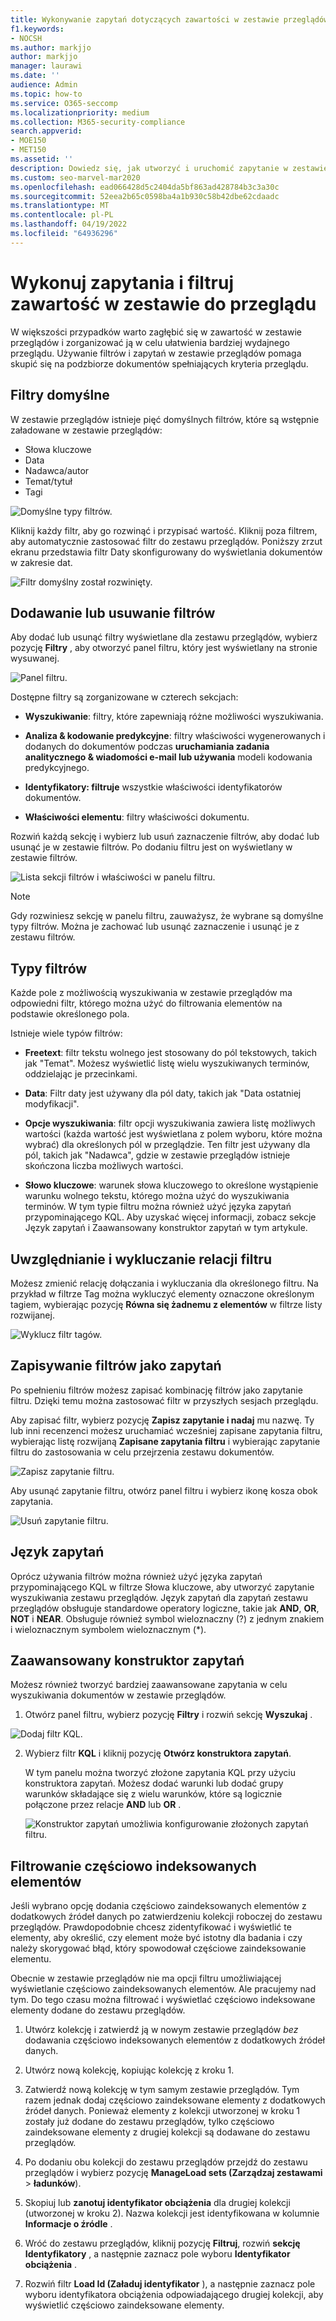 ```yaml
---
title: Wykonywanie zapytań dotyczących zawartości w zestawie przeglądów
f1.keywords:
- NOCSH
ms.author: markjjo
author: markjjo
manager: laurawi
ms.date: ''
audience: Admin
ms.topic: how-to
ms.service: O365-seccomp
ms.localizationpriority: medium
ms.collection: M365-security-compliance
search.appverid:
- MOE150
- MET150
ms.assetid: ''
description: Dowiedz się, jak utworzyć i uruchomić zapytanie w zestawie przeglądów, aby zorganizować zawartość w celu bardziej wydajnego przeglądu w przypadku zbierania elektronicznych materiałów dowodowych (Premium) w usłudze Microsoft Purview.
ms.custom: seo-marvel-mar2020
ms.openlocfilehash: ead066428d5c2404da5bf863ad428784b3c3a30c
ms.sourcegitcommit: 52eea2b65c0598ba4a1b930c58b42dbe62cdaadc
ms.translationtype: MT
ms.contentlocale: pl-PL
ms.lasthandoff: 04/19/2022
ms.locfileid: "64936296"
---
```

# <a name="query-and-filter-content-in-a-review-set"></a>Wykonuj zapytania i filtruj zawartość w zestawie do przeglądu

W większości przypadków warto zagłębić się w zawartość w zestawie przeglądów i zorganizować ją w celu ułatwienia bardziej wydajnego przeglądu. Używanie filtrów i zapytań w zestawie przeglądów pomaga skupić się na podzbiorze dokumentów spełniających kryteria przeglądu.

## <a name="default-filters"></a>Filtry domyślne

W zestawie przeglądów istnieje pięć domyślnych filtrów, które są wstępnie załadowane w zestawie przeglądów:

- Słowa kluczowe
- Data
- Nadawca/autor
- Temat/tytuł
- Tagi

![Domyślne typy filtrów.](../media/DefaultFilterTypes.png)

Kliknij każdy filtr, aby go rozwinąć i przypisać wartość. Kliknij poza filtrem, aby automatycznie zastosować filtr do zestawu przeglądów. Poniższy zrzut ekranu przedstawia filtr Daty skonfigurowany do wyświetlania dokumentów w zakresie dat.

![Filtr domyślny został rozwinięty.](../media/ExpandedFilter.png)

## <a name="add-or-remove-filters"></a>Dodawanie lub usuwanie filtrów

Aby dodać lub usunąć filtry wyświetlane dla zestawu przeglądów, wybierz pozycję **Filtry** , aby otworzyć panel filtru, który jest wyświetlany na stronie wysuwanej. 

![Panel filtru.](../media/FilterPanel.png)

Dostępne filtry są zorganizowane w czterech sekcjach:

- **Wyszukiwanie**: filtry, które zapewniają różne możliwości wyszukiwania.

- **Analiza & kodowanie predykcyjne**: filtry właściwości wygenerowanych i dodanych do dokumentów podczas **uruchamiania zadania analitycznego & wiadomości e-mail lub używania** modeli kodowania predykcyjnego.

- **Identyfikatory: filtruje** wszystkie właściwości identyfikatorów dokumentów.

- **Właściwości elementu**: filtry właściwości dokumentu. 

Rozwiń każdą sekcję i wybierz lub usuń zaznaczenie filtrów, aby dodać lub usunąć je w zestawie filtrów. Po dodaniu filtru jest on wyświetlany w zestawie filtrów. 

![Lista sekcji filtrów i właściwości w panelu filtru.](../media/FilterPanel2.png)

> [!NOTE]
> Gdy rozwiniesz sekcję w panelu filtru, zauważysz, że wybrane są domyślne typy filtrów. Można je zachować lub usunąć zaznaczenie i usunąć je z zestawu filtrów. 

## <a name="filter-types"></a>Typy filtrów

Każde pole z możliwością wyszukiwania w zestawie przeglądów ma odpowiedni filtr, którego można użyć do filtrowania elementów na podstawie określonego pola.

Istnieje wiele typów filtrów:

- **Freetext**: filtr tekstu wolnego jest stosowany do pól tekstowych, takich jak "Temat". Możesz wyświetlić listę wielu wyszukiwanych terminów, oddzielając je przecinkami.

- **Data**: Filtr daty jest używany dla pól daty, takich jak "Data ostatniej modyfikacji".

- **Opcje wyszukiwania**: filtr opcji wyszukiwania zawiera listę możliwych wartości (każda wartość jest wyświetlana z polem wyboru, które można wybrać) dla określonych pól w przeglądzie. Ten filtr jest używany dla pól, takich jak "Nadawca", gdzie w zestawie przeglądów istnieje skończona liczba możliwych wartości.

- **Słowo kluczowe**: warunek słowa kluczowego to określone wystąpienie warunku wolnego tekstu, którego można użyć do wyszukiwania terminów. W tym typie filtru można również użyć języka zapytań przypominającego KQL. Aby uzyskać więcej informacji, zobacz sekcje Język zapytań i Zaawansowany konstruktor zapytań w tym artykule.

## <a name="include-and-exclude-filter-relationships"></a>Uwzględnianie i wykluczanie relacji filtru

Możesz zmienić relację dołączania i wykluczania dla określonego filtru. Na przykład w filtrze Tag można wykluczyć elementy oznaczone określonym tagiem, wybierając pozycję **Równa się żadnemu z elementów** w filtrze listy rozwijanej. 

![Wyklucz filtr tagów.](../media/TagFilterExclude.png)

## <a name="save-filters-as-queries"></a>Zapisywanie filtrów jako zapytań

Po spełnieniu filtrów możesz zapisać kombinację filtrów jako zapytanie filtru. Dzięki temu można zastosować filtr w przyszłych sesjach przeglądu.

Aby zapisać filtr, wybierz pozycję **Zapisz zapytanie i nadaj** mu nazwę. Ty lub inni recenzenci możesz uruchamiać wcześniej zapisane zapytania filtru, wybierając listę rozwijaną **Zapisane zapytania filtru** i wybierając zapytanie filtru do zastosowania w celu przejrzenia zestawu dokumentów. 

![Zapisz zapytanie filtru.](../media/SaveFilterQuery.png)

Aby usunąć zapytanie filtru, otwórz panel filtru i wybierz ikonę kosza obok zapytania.

![Usuń zapytanie filtru.](../media/DeleteFilterQuery.png)

## <a name="query-language"></a>Język zapytań

Oprócz używania filtrów można również użyć języka zapytań przypominającego KQL w filtrze Słowa kluczowe, aby utworzyć zapytanie wyszukiwania zestawu przeglądów. Język zapytań dla zapytań zestawu przeglądów obsługuje standardowe operatory logiczne, takie jak **AND**, **OR**, **NOT** i **NEAR**. Obsługuje również symbol wieloznaczny (?) z jednym znakiem i wieloznacznym symbolem wieloznacznym (*).

## <a name="advanced-query-builder"></a>Zaawansowany konstruktor zapytań

Możesz również tworzyć bardziej zaawansowane zapytania w celu wyszukiwania dokumentów w zestawie przeglądów.

1. Otwórz panel filtru, wybierz pozycję **Filtry** i rozwiń sekcję **Wyszukaj** .

  ![Dodaj filtr KQL.](../media/AddKQLFilter.png)

2. Wybierz filtr **KQL** i kliknij pozycję **Otwórz konstruktora zapytań**.

   W tym panelu można tworzyć złożone zapytania KQL przy użyciu konstruktora zapytań. Możesz dodać warunki lub dodać grupy warunków składające się z wielu warunków, które są logicznie połączone przez relacje **AND** lub **OR** .

   ![Konstruktor zapytań umożliwia konfigurowanie złożonych zapytań filtru.](../media/ComplexQuery.png)

## <a name="filter-partially-indexed-items"></a>Filtrowanie częściowo indeksowanych elementów

Jeśli wybrano opcję dodania częściowo zaindeksowanych elementów z dodatkowych źródeł danych po zatwierdzeniu kolekcji roboczej do zestawu przeglądów. Prawdopodobnie chcesz zidentyfikować i wyświetlić te elementy, aby określić, czy element może być istotny dla badania i czy należy skorygować błąd, który spowodował częściowe zaindeksowanie elementu.

Obecnie w zestawie przeglądów nie ma opcji filtru umożliwiającej wyświetlanie częściowo zaindeksowanych elementów. Ale pracujemy nad tym. Do tego czasu można filtrować i wyświetlać częściowo indeksowane elementy dodane do zestawu przeglądów.

1. Utwórz kolekcję i zatwierdź ją w nowym zestawie przeglądów *bez* dodawania częściowo indeksowanych elementów z dodatkowych źródeł danych.

2. Utwórz nową kolekcję, kopiując kolekcję z kroku 1.

3. Zatwierdź nową kolekcję w tym samym zestawie przeglądów. Tym razem jednak dodaj częściowo zaindeksowane elementy z dodatkowych źródeł danych. Ponieważ elementy z kolekcji utworzonej w kroku 1 zostały już dodane do zestawu przeglądów, tylko częściowo zaindeksowane elementy z drugiej kolekcji są dodawane do zestawu przeglądów.

4. Po dodaniu obu kolekcji do zestawu przeglądów przejdź do zestawu przeglądów i wybierz pozycję **ManageLoad sets (Zarządzaj zestawami** >  **ładunków**).

5. Skopiuj lub **zanotuj identyfikator obciążenia** dla drugiej kolekcji (utworzonej w kroku 2). Nazwa kolekcji jest identyfikowana w kolumnie **Informacje o źródle** .

6. Wróć do zestawu przeglądów, kliknij pozycję **Filtruj**, rozwiń **sekcję Identyfikatory** , a następnie zaznacz pole wyboru **Identyfikator obciążenia** .

7. Rozwiń filtr **Load Id (Załaduj identyfikator** ), a następnie zaznacz pole wyboru identyfikatora obciążenia odpowiadającego drugiej kolekcji, aby wyświetlić częściowo zaindeksowane elementy.
